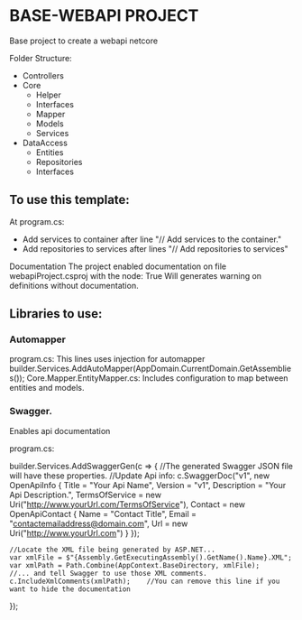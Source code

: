 # BASE-WEBAPI PROJECT
Base project to create a webapi netcore

Folder Structure:
* Controllers
* Core
  * Helper
  * Interfaces
  * Mapper
  * Models
  * Services
* DataAccess
  * Entities
  * Repositories
  * Interfaces

## To use this template:

At program.cs:
- Add services to container after line "// Add services to the container."
- Add repositories to services after lines "// Add repositories to services"

Documentation
The project enabled documentation on file webapiProject.csproj with the node:
<Project>
  <PropertyGroup>
    <GenerateDocumentationFile>True</GenerateDocumentationFile>
  </PropertyGroup>
</Project>
Will generates warning on definitions without documentation.

## Libraries to use:
### Automapper
program.cs:
  This lines uses injection for automapper
  builder.Services.AddAutoMapper(AppDomain.CurrentDomain.GetAssemblies());
Core.Mapper.EntityMapper.cs:
  Includes configuration to map between entities and models.

### Swagger. 
Enables api documentation

program.cs:

builder.Services.AddSwaggerGen(c =>
{
    //The generated Swagger JSON file will have these properties.
    //Update Api info:
    c.SwaggerDoc("v1", new OpenApiInfo
    {
        Title = "Your Api Name",
        Version = "v1",
        Description = "Your Api Description.",
        TermsOfService = new Uri("http://www.yourUrl.com/TermsOfService"),
        Contact = new OpenApiContact
        { Name = "Contact Title", Email = "contactemailaddress@domain.com", Url = new Uri("http://www.yourUrl.com") }
    });


    //Locate the XML file being generated by ASP.NET...
    var xmlFile = $"{Assembly.GetExecutingAssembly().GetName().Name}.XML";
    var xmlPath = Path.Combine(AppContext.BaseDirectory, xmlFile);
    //... and tell Swagger to use those XML comments.
    c.IncludeXmlComments(xmlPath);    //You can remove this line if you want to hide the documentation
});




